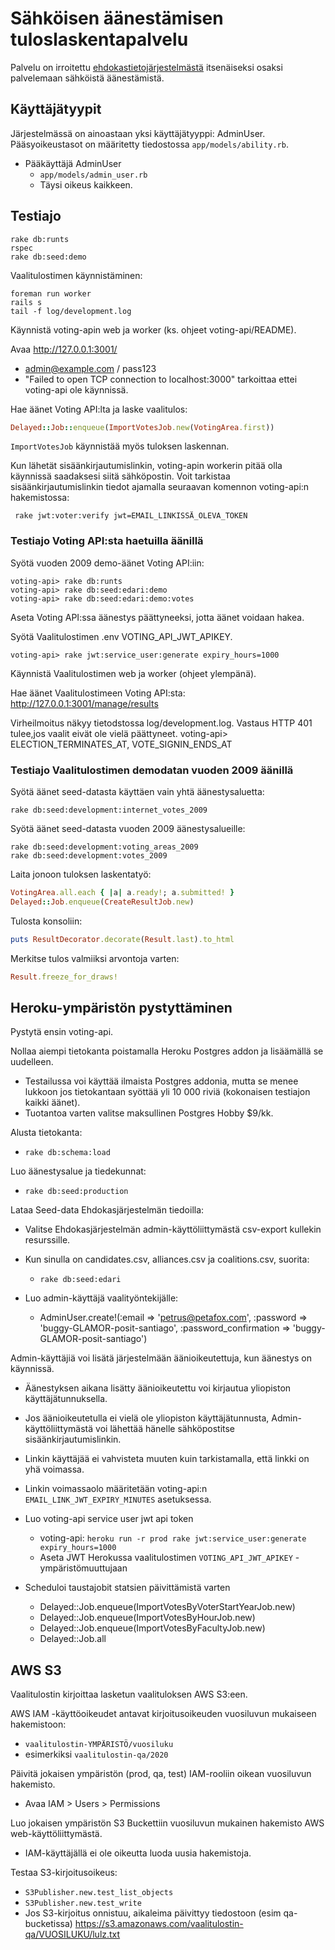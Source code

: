# Sähköisen äänestämisen tuloslaskentapalvelu

Palvelu on irroitettu [ehdokastietojärjestelmästä](https://github.com/hyy-vaalit/ehdokastiedot)
itsenäiseksi osaksi palvelemaan sähköistä äänestämistä.


## Käyttäjätyypit

Järjestelmässä on ainoastaan yksi käyttäjätyyppi: AdminUser.
Pääsyoikeustasot on määritetty tiedostossa `app/models/ability.rb`.

* Pääkäyttäjä AdminUser
  - `app/models/admin_user.rb`
  - Täysi oikeus kaikkeen.


## Testiajo

```shell
rake db:runts
rspec
rake db:seed:demo
```

Vaalitulostimen käynnistäminen:

```shell
foreman run worker
rails s
tail -f log/development.log
```

Käynnistä voting-apin web ja worker (ks. ohjeet voting-api/README).

Avaa http://127.0.0.1:3001/

* admin@example.com / pass123
* "Failed to open TCP connection to localhost:3000" tarkoittaa ettei voting-api ole käynnissä.

Hae äänet Voting API:lta ja laske vaalitulos:

```ruby
Delayed::Job::enqueue(ImportVotesJob.new(VotingArea.first))
```

`ImportVotesJob` käynnistää myös tuloksen laskennan.


Kun lähetät sisäänkirjautumislinkin, voting-apin workerin pitää olla käynnissä
saadaksesi siitä sähköpostin. Voit tarkistaa sisäänkirjautumislinkin tiedot
ajamalla seuraavan komennon voting-api:n hakemistossa:

```shell
 rake jwt:voter:verify jwt=EMAIL_LINKISSÄ_OLEVA_TOKEN
```

### Testiajo Voting API:sta haetuilla äänillä

Syötä vuoden 2009 demo-äänet Voting API:iin:

```shell
voting-api> rake db:runts
voting-api> rake db:seed:edari:demo
voting-api> rake db:seed:edari:demo:votes
```

Aseta Voting API:ssa äänestys päättyneeksi, jotta äänet voidaan hakea.

Syötä Vaalitulostimen .env VOTING_API_JWT_APIKEY.

```shell
voting-api> rake jwt:service_user:generate expiry_hours=1000
```

Käynnistä Vaalitulostimen web ja worker (ohjeet ylempänä).

Hae äänet Vaalitulostimeen Voting API:sta:
http://127.0.0.1:3001/manage/results

Virheilmoitus näkyy tietodstossa log/development.log.
Vastaus HTTP 401 tulee,jos vaalit eivät ole vielä päättyneet.
voting-api> ELECTION_TERMINATES_AT, VOTE_SIGNIN_ENDS_AT

### Testiajo Vaalitulostimen demodatan vuoden 2009 äänillä

Syötä äänet seed-datasta käyttäen vain yhtä äänestysaluetta:

```shell
rake db:seed:development:internet_votes_2009
```

Syötä äänet seed-datasta vuoden 2009 äänestysalueille:

```shell
rake db:seed:development:voting_areas_2009
rake db:seed:development:votes_2009
```

Laita jonoon tuloksen laskentatyö:

```ruby
VotingArea.all.each { |a| a.ready!; a.submitted! }
Delayed::Job.enqueue(CreateResultJob.new)
```

Tulosta konsoliin:

```ruby
puts ResultDecorator.decorate(Result.last).to_html
```

Merkitse tulos valmiiksi arvontoja varten:

```ruby
Result.freeze_for_draws!
```

## Heroku-ympäristön pystyttäminen

Pystytä ensin voting-api.

Nollaa aiempi tietokanta poistamalla Heroku Postgres addon ja lisäämällä se uudelleen.
* Testailussa voi käyttää ilmaista Postgres addonia, mutta se menee lukkoon jos tietokantaan syöttää
  yli 10 000 riviä (kokonaisen testiajon kaikki äänet).
* Tuotantoa varten valitse maksullinen Postgres Hobby $9/kk.

Alusta tietokanta:

* `rake db:schema:load`

Luo äänestysalue ja tiedekunnat:

* `rake db:seed:production`

Lataa Seed-data Ehdokasjärjestelmän tiedoilla:

* Valitse Ehdokasjärjestelmän admin-käyttöliittymästä csv-export kullekin resurssille.
* Kun sinulla on candidates.csv, alliances.csv ja coalitions.csv, suorita:
  - `rake db:seed:edari`

* Luo admin-käyttäjä vaalityöntekijälle:
  * AdminUser.create!(:email => 'petrus@petafox.com', :password => 'buggy-GLAMOR-posit-santiago', :password_confirmation => 'buggy-GLAMOR-posit-santiago')

Admin-käyttäjiä voi lisätä järjestelmään äänioikeutettuja, kun äänestys on käynnissä.

* Äänestyksen aikana lisätty äänioikeutettu voi kirjautua yliopiston käyttäjätunnuksella.
* Jos äänioikeutetulla ei vielä ole yliopiston käyttäjätunnusta, Admin-käyttöliittymästä voi
  lähettää hänelle sähköpostitse sisäänkirjautumislinkin.
* Linkin käyttäjää ei vahvisteta muuten kuin tarkistamalla, että linkki on yhä voimassa.
* Linkin voimassaolo määritetään voting-api:n `EMAIL_LINK_JWT_EXPIRY_MINUTES` asetuksessa.

* Luo voting-api service user jwt api token
  * voting-api: `heroku run -r prod rake jwt:service_user:generate expiry_hours=1000`
  * Aseta JWT Herokussa vaalitulostimen `VOTING_API_JWT_APIKEY` -ympäristömuuttujaan

* Scheduloi taustajobit statsien päivittämistä varten
  * Delayed::Job.enqueue(ImportVotesByVoterStartYearJob.new)
  * Delayed::Job.enqueue(ImportVotesByHourJob.new)
  * Delayed::Job.enqueue(ImportVotesByFacultyJob.new)
  * Delayed::Job.all

## AWS S3

Vaalitulostin kirjoittaa lasketun vaalituloksen AWS S3:een.

AWS IAM -käyttöoikeudet antavat kirjoitusoikeuden vuosiluvun mukaiseen hakemistoon:

* `vaalitulostin-YMPÄRISTÖ/vuosiluku`
* esimerkiksi `vaalitulostin-qa/2020`

Päivitä jokaisen ympäristön (prod, qa, test) IAM-rooliin oikean vuosiluvun hakemisto.

* Avaa IAM > Users > Permissions

Luo jokaisen ympäristön S3 Buckettiin vuosiluvun mukainen hakemisto AWS web-käyttöliittymästä.

* IAM-käyttäjällä ei ole oikeutta luoda uusia hakemistoja.

Testaa S3-kirjoitusoikeus:

* `S3Publisher.new.test_list_objects`
* `S3Publisher.new.test_write`
* Jos S3-kirjoitus onnistuu, aikaleima päivittyy tiedostoon (esim qa-bucketissa)
https://s3.amazonaws.com/vaalitulostin-qa/VUOSILUKU/lulz.txt

